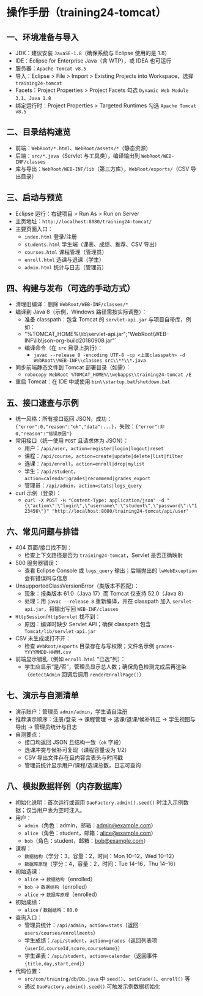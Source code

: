 # 操作手册（training24-tomcat）

## 一、环境准备与导入
- JDK：建议安装 `JavaSE-1.8`（确保系统与 Eclipse 使用的是 1.8）
- IDE：Eclipse for Enterprise Java（含 WTP），或 IDEA 也可运行
- 服务器：`Apache Tomcat v8.5`
- 导入：Eclipse > File > Import > Existing Projects into Workspace，选择 `training24-tomcat`
- Facets：Project Properties > Project Facets 勾选 `Dynamic Web Module 3.1`、`Java 1.8`
- 绑定运行时：Project Properties > Targeted Runtimes 勾选 `Apache Tomcat v8.5`

## 二、目录结构速览
- 前端：`WebRoot/*.html`、`WebRoot/assets/*`（静态资源）
- 后端：`src/*.java`（Servlet 与工具类），编译输出到 `WebRoot/WEB-INF/classes`
- 库与导出：`WebRoot/WEB-INF/lib`（第三方库），`WebRoot/exports/`（CSV 导出目录）

## 三、启动与预览
- Eclipse 运行：右键项目 > Run As > Run on Server
- 主页地址：`http://localhost:8080/training24-tomcat/`
- 主要页面入口：
  - `index.html` 登录/注册
  - `students.html` 学生端（课表、成绩、推荐、CSV 导出）
  - `courses.html` 课程管理（管理员）
  - `enroll.html` 选课与退课（学生）
  - `admin.html` 统计与日志（管理员）

## 四、构建与发布（可选的手动方式）
- 清理旧编译：删除 `WebRoot/WEB-INF/classes/*`
- 编译到 Java 8（示例，Windows 路径需按实际调整）：
  - 准备 classpath：包含 Tomcat 的 `servlet-api.jar` 与项目自带库，例如：
  - "%TOMCAT_HOME%\\lib\\servlet-api.jar";"WebRoot\\WEB-INF\\lib\\json-org-build20180908.jar"`
  - 编译命令（在 `src` 目录上执行）：
    - `javac --release 8 -encoding UTF-8 -cp <上面classpath> -d WebRoot\\WEB-INF\\classes src\\**\\*.java`
- 同步前端静态文件到 Tomcat 部署目录（如需）：
  - `robocopy WebRoot %TOMCAT_HOME%\\webapps\\training24-tomcat /E`
- 重启 Tomcat：在 IDE 中或使用 `bin\\startup.bat`/`shutdown.bat`

## 五、接口速查与示例
- 统一风格：所有接口返回 JSON，成功：`{"error":0,"reason":"ok","data":...}`，失败：`{"error":非0,"reason":"错误原因"}`
- 常用接口（统一使用 `POST` 且请求体为 JSON）：
  - 用户：`/api/user`，`action=register|login|logout|reset`
  - 课程：`/api/course`，`action=create|update|delete|list|filter`
  - 选课：`/api/enroll`，`action=enroll|drop|mylist`
  - 学生：`/api/student`，`action=calendar|grades|recommend|grades_export`
  - 管理员：`/api/admin`，`action=stats|logs_query`
- curl 示例（登录）：
  - `curl -X POST -H "Content-Type: application/json" -d "{\"action\":\"login\",\"username\":\"student\",\"password\":\"123456\"}" "http://localhost:8080/training24-tomcat/api/user"`

## 六、常见问题与排错
- 404 页面/接口找不到：
  - 检查上下文路径是否为 `training24-tomcat`，Servlet 是否正确映射
- 500 服务器错误：
  - 查看 Eclipse Console 或 `logs_query` 输出；后端抛出的 `lwWebException` 会有错误码与信息
- UnsupportedClassVersionError（类版本不匹配）：
  - 现象：报类版本 61.0（Java 17）而 Tomcat 仅支持 52.0（Java 8）
  - 处理：用 `javac --release 8` 重新编译，并在 classpath 加入 `servlet-api.jar`，将输出写回 `WEB-INF/classes`
- `HttpSession`/`HttpServlet` 找不到：
  - 原因：编译时缺少 Servlet API；确保 classpath 包含 `Tomcat/lib/servlet-api.jar`
- CSV 未生成或打不开：
  - 检查 `WebRoot/exports` 目录存在与写权限；文件名示例 `grades-YYYYMMDD-HHMM.csv`
- 前端显示错乱（例如 `enroll.html` “已选”列）：
  - 学生应显示“是/否”，管理员显示总人数；确保角色检测完成后再渲染（`detectAdmin` 回调后调用 `renderEnrollPage()`）

## 七、演示与自测清单
- 演示账户：管理员 `admin/admin`，学生请自注册
- 推荐演示顺序：注册/登录 → 课程管理 → 选课/退课/候补转正 → 学生视图与导出 → 管理员统计与日志
- 自测要点：
  - 接口均返回 JSON 且结构一致（`ok` 字段）
  - 选课冲突与候补可复现（课程容量设为 1/2）
  - CSV 导出文件存在且内容含表头与时间戳
  - 管理员统计显示用户/课程/选课总数，日志可查询

## 八、模拟数据样例（内存数据库）
- 初始化说明：首次运行或调用 `DaoFactory.admin().seed()` 时注入示例数据；仅当用户表为空时注入。
- 用户：
  - `admin`（角色：admin，邮箱：admin@example.com）
  - `alice`（角色：student，邮箱：alice@example.com）
  - `bob`（角色：student，邮箱：bob@example.com）
- 课程：
  - `数据结构`（学分：3，容量：2，时间：Mon 10–12，Wed 10–12）
  - `数据库原理`（学分：4，容量：2，时间：Tue 14–16，Thu 14–16）
- 初始选课：
  - `alice` → `数据结构`（enrolled）
  - `bob` → `数据结构`（enrolled）
  - `alice` → `数据库原理`（enrolled）
- 初始成绩：
  - `alice` / `数据结构`：`88.0`
- 查询入口：
  - 管理员统计：`/api/admin`，`action=stats`（返回 `users/courses/enrollments`）
  - 学生成绩：`/api/student`，`action=grades`（返回列表项 `{userId,courseId,score,courseName}`）
  - 学生课表：`/api/student`，`action=calendar`（返回事件 `{title,day,start,end}`）
- 代码位置：
  - `src/com/training/db/Db.java` 中 `seed()`、`setGrade()`、`enroll()` 等
  - 通过 `DaoFactory.admin().seed()` 可触发示例数据初始化